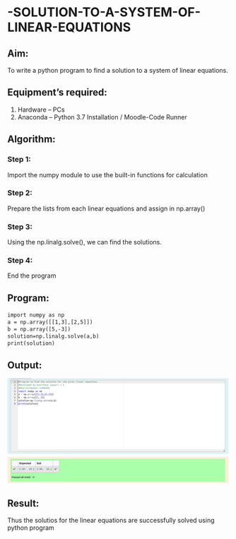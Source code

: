 # -SOLUTION-TO-A-SYSTEM-OF-LINEAR-EQUATIONS
## Aim:
To write a python program to find a solution to a system of linear equations.
## Equipment’s required:
1. 	Hardware – PCs
2. 	Anaconda – Python 3.7 Installation / Moodle-Code Runner
## Algorithm:
### Step 1: 
Import the numpy module to use the built-in functions for calculation
### Step 2: 
Prepare the lists from each linear equations and assign in np.array()
### Step 3: 
Using the np.linalg.solve(), we can find the solutions.
### Step 4: 
End the program
## Program:
```
import numpy as np
a = np.array([[1,3],[2,5]])
b = np.array([5,-3])
solution=np.linalg.solve(a,b)
print(solution)
```

## Output:
![OUTPUT](./images/lineareq.png)
## Result: 
Thus the solutios for the linear equations are successfully solved using python program

